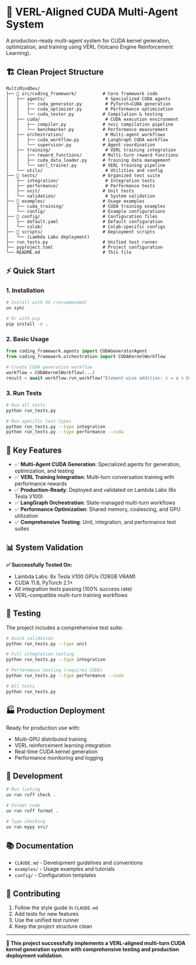# 🚀 VERL-Aligned CUDA Multi-Agent System

A production-ready multi-agent system for CUDA kernel generation, optimization, and training using VERL (Volcano Engine Reinforcement Learning).

## 🏗️ **Clean Project Structure**

```
MultiMindDev/
├── 📁 src/coding_framework/          # Core framework code
│   ├── agents/                       # Specialized CUDA agents
│   │   ├── cuda_generator.py         # PyTorch→CUDA generation
│   │   ├── cuda_optimizer.py         # Performance optimization
│   │   └── cuda_tester.py           # Compilation & testing
│   ├── cuda/                         # CUDA execution environment
│   │   ├── compiler.py              # nvcc compilation pipeline
│   │   └── benchmarker.py           # Performance measurement
│   ├── orchestration/                # Multi-agent workflows
│   │   ├── cuda_workflow.py         # LangGraph CUDA workflow
│   │   └── supervisor.py            # Agent coordination
│   ├── training/                     # VERL training integration
│   │   ├── reward_functions/        # Multi-turn reward functions
│   │   ├── cuda_data_loader.py      # Training data management
│   │   └── verl_trainer.py          # VERL training pipeline
│   └── utils/                        # Utilities and config
├── 📁 tests/                         # Organized test suite
│   ├── integration/                  # Integration tests
│   ├── performance/                  # Performance tests
│   ├── unit/                        # Unit tests
│   └── validation/                   # System validation
├── 📁 examples/                      # Usage examples
│   ├── cuda_training/               # CUDA training examples
│   └── config/                      # Example configurations
├── 📁 config/                        # Configuration files
│   ├── default.yaml                 # Default configuration
│   └── colab/                       # Colab-specific configs
├── 📁 scripts/                       # Deployment scripts
│   └── (Lambda Labs deployment)
├── run_tests.py                     # Unified test runner
├── pyproject.toml                   # Project configuration
└── README.md                        # This file
```

## ⚡ **Quick Start**

### 1. Installation
```bash
# Install with UV (recommended)
uv sync

# Or with pip
pip install -e .
```

### 2. Basic Usage
```python
from coding_framework.agents import CUDAGeneratorAgent
from coding_framework.orchestration import CUDAKernelWorkflow

# Create CUDA generation workflow
workflow = CUDAKernelWorkflow(...)
result = await workflow.run_workflow("Element-wise addition: c = a + b")
```

### 3. Run Tests
```bash
# Run all tests
python run_tests.py

# Run specific test types
python run_tests.py --type integration
python run_tests.py --type performance --cuda
```

## 🎯 **Key Features**

- ✅ **Multi-Agent CUDA Generation**: Specialized agents for generation, optimization, and testing
- ✅ **VERL Training Integration**: Multi-turn conversation training with performance rewards
- ✅ **Production-Ready**: Deployed and validated on Lambda Labs (8x Tesla V100)
- ✅ **LangGraph Orchestration**: State-managed multi-turn workflows
- ✅ **Performance Optimization**: Shared memory, coalescing, and GPU utilization
- ✅ **Comprehensive Testing**: Unit, integration, and performance test suites

## 📊 **System Validation**

**✅ Successfully Tested On:**
- Lambda Labs: 8x Tesla V100 GPUs (128GB VRAM)
- CUDA 11.8, PyTorch 2.1+
- All integration tests passing (100% success rate)
- VERL-compatible multi-turn training workflows

## 🧪 **Testing**

The project includes a comprehensive test suite:

```bash
# Quick validation
python run_tests.py --type unit

# Full integration testing  
python run_tests.py --type integration

# Performance testing (requires CUDA)
python run_tests.py --type performance --cuda

# All tests
python run_tests.py
```

## 🏭 **Production Deployment**

Ready for production use with:
- Multi-GPU distributed training
- VERL reinforcement learning integration
- Real-time CUDA kernel generation
- Performance monitoring and logging

## 🔧 **Development**

```bash
# Run linting
uv run ruff check .

# Format code
uv run ruff format .

# Type checking
uv run mypy src/
```

## 📚 **Documentation**

- `CLAUDE.md` - Development guidelines and conventions
- `examples/` - Usage examples and tutorials
- `config/` - Configuration templates

## 🤝 **Contributing**

1. Follow the style guide in `CLAUDE.md`
2. Add tests for new features
3. Use the unified test runner
4. Keep the project structure clean

---

**🎉 This project successfully implements a VERL-aligned multi-turn CUDA kernel generation system with comprehensive testing and production deployment validation.**